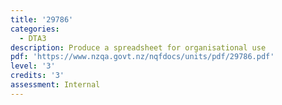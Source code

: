 ```yaml
---
title: '29786'
categories:
  - DTA3
description: Produce a spreadsheet for organisational use
pdf: 'https://www.nzqa.govt.nz/nqfdocs/units/pdf/29786.pdf'
level: '3'
credits: '3'
assessment: Internal
---
```


